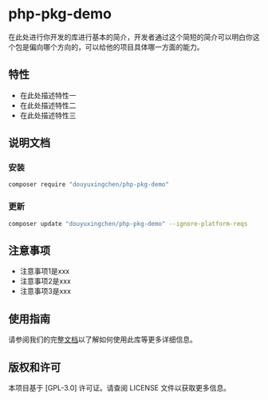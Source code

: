 # php-pkg-demo  
在此处进行你开发的库进行基本的简介，开发者通过这个简短的简介可以明白你这个包是偏向哪个方向的，可以给他的项目具体哪一方面的能力。

## 特性
- 在此处描述特性一
- 在此处描述特性二
- 在此处描述特性三

## 说明文档

### 安装 
```bash
composer require "douyuxingchen/php-pkg-demo"
```

### 更新
```bash
composer update "douyuxingchen/php-pkg-demo" --ignore-platform-reqs
```

## 注意事项
- 注意事项1是xxx
- 注意事项2是xxx
- 注意事项3是xxx

## 使用指南
请参阅我们的完整[文档](docs)以了解如何使用此库等更多详细信息。

## 版权和许可
本项目基于 [GPL-3.0] 许可证。请查阅 LICENSE 文件以获取更多信息。